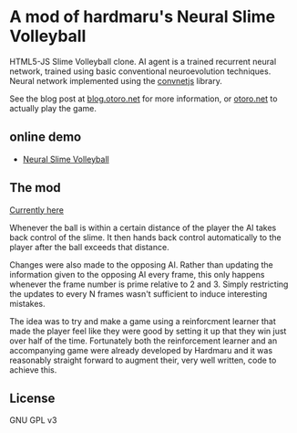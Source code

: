 
# A mod of hardmaru's Neural Slime Volleyball

HTML5-JS Slime Volleyball clone.  AI agent is a trained recurrent neural network, trained using basic conventional neuroevolution techniques.  Neural network implemented using the [convnetjs](http://cs.stanford.edu/people/karpathy/convnetjs/) library.

See the blog post at [blog.otoro.net](http://blog.otoro.net/2015/03/28/neural-slime-volleyball/) for more information, or [otoro.net](http://otoro.net/slimevolley/) to actually play the game.

## online demo
- [Neural Slime Volleyball](http://otoro.net/slimevolley)

## The mod
[Currently here](henry-e.github.io)

Whenever the ball is within a certain distance of the player the AI takes back control of the slime. It then hands back control automatically to the player after the ball exceeds that distance.

Changes were also made to the opposing AI. Rather than updating the information given to the opposing AI every frame, this only happens whenever the frame number is prime relative to 2 and 3. Simply restricting the updates to every N frames wasn't sufficient to induce interesting mistakes.

The idea was to try and make a game using a reinforcment learner that made the player feel like they were good by setting it up that they win just over half of the time. Fortunately both the reinforcement learner and an accompanying game were already developed by Hardmaru and it was reasonably straight forward to augment their, very well written, code to achieve this.


## License
GNU GPL v3
